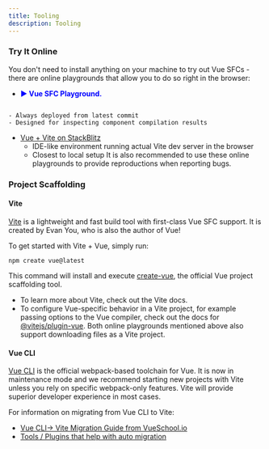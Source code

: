 ```yaml
---
title: Tooling
description: Tooling
---
```


### Try It Online​
You don't need to install anything on your machine to try out Vue SFCs - there are online playgrounds that allow you to do so right in the browser:

- <a href="https://play.vuejs.org/" target="_blank" style="display: inline-flex; align-items: center; text-decoration: none; font-weight: bolder; color: blue;">
  ▶️ Vue SFC Playground.
</a>

    - Always deployed from latest commit
    - Designed for inspecting component compilation results


- [Vue + Vite on StackBlitz](https://stackblitz.com/edit/vitejs-vite-pxsnfk7c?file=index.html&terminal=dev)
    - IDE-like environment running actual Vite dev server in the browser
    - Closest to local setup
It is also recommended to use these online playgrounds to provide reproductions when reporting bugs.

### Project Scaffolding​
#### Vite​

[Vite](https://vite.dev/) is a lightweight and fast build tool with first-class Vue SFC support. It is created by Evan You, who is also the author of Vue!

To get started with Vite + Vue, simply run:

```
npm create vue@latest
```

This command will install and execute [create-vue](https://github.com/vuejs/create-vue), the official Vue project scaffolding tool.

- To learn more about Vite, check out the Vite docs.
- To configure Vue-specific behavior in a Vite project, for example passing options to the Vue compiler, check out the docs for [@vitejs/plugin-vue](https://github.com/vitejs/vite-plugin-vue/tree/main/packages/plugin-vue#readme).
Both online playgrounds mentioned above also support downloading files as a Vite project.

#### Vue CLI​
[Vue CLI](https://cli.vuejs.org/) is the official webpack-based toolchain for Vue. It is now in maintenance mode and we recommend starting new projects with Vite unless you rely on specific webpack-only features. Vite will provide superior developer experience in most cases.

For information on migrating from Vue CLI to Vite:

- [Vue CLI-> Vite Migration Guide from VueSchool.io](https://vueschool.io/articles/vuejs-tutorials/how-to-migrate-from-vue-cli-to-vite/)
- [Tools / Plugins that help with auto migration](https://github.com/vitejs/awesome-vite#vue-cli)